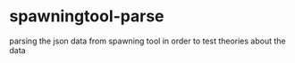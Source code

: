 spawningtool-parse
==================

parsing the json data from spawning tool in order to test theories about the data
